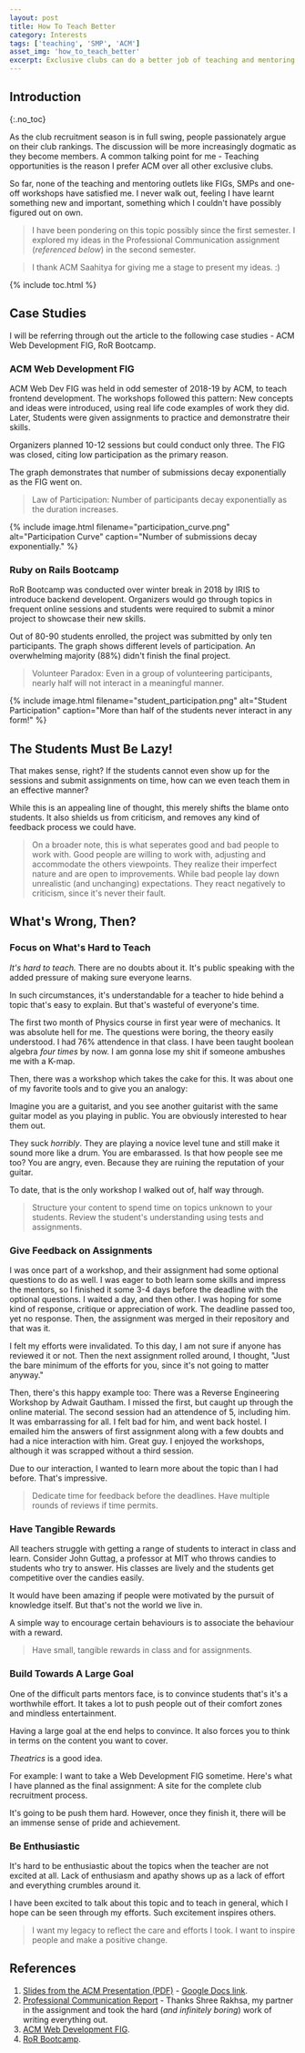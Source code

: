 ```yaml
---
layout: post
title: How To Teach Better
category: Interests
tags: ['teaching', 'SMP', 'ACM']
asset_img: 'how_to_teach_better'
excerpt: Exclusive clubs can do a better job of teaching and mentoring. Read my take on it.
---
```


## Introduction
{:.no_toc}

As the club recruitment season is in full swing, people passionately argue on their club rankings. The discussion will be more increasingly dogmatic as they become members. A common talking point for me - Teaching opportunities is the reason I prefer ACM over all other exclusive clubs. 

So far, none of the teaching and mentoring outlets like FIGs, SMPs and one-off workshops have satisfied me. I never walk out, feeling I have learnt something new and important, something which I couldn't have possibly figured out on own.

> I have been pondering on this topic possibly since the first semester. I explored my ideas in the Professional Communication assignment (_referenced below_) in the second semester.

> I thank ACM Saahitya for giving me a stage to present my ideas. :)

{% include toc.html %}

## Case Studies

I will be referring through out the article to the following case studies - ACM Web Development FIG, RoR Bootcamp.

### ACM Web Development FIG

ACM Web Dev FIG was held in odd semester of 2018-19 by ACM, to teach frontend development. The workshops followed this pattern: New concepts and ideas were introduced, using real life code examples of work they did. Later, Students were given assignments to practice and demonstratre their skills.

Organizers planned 10-12 sessions but could conduct only three. The FIG was closed, citing low participation as the primary reason.

The graph demonstrates that number of submissions decay exponentially as the FIG went on.

> Law of Participation: Number of participants decay exponentially as the duration increases.

{% include image.html filename="participation_curve.png" alt="Participation Curve" caption="Number of submissions decay exponentially." %}

### Ruby on Rails Bootcamp

RoR Bootcamp was conducted over winter break in 2018 by IRIS to introduce backend developent. Organizers would go through topics in frequent online sessions and students were required to submit a minor project to showcase their new skills.

Out of 80-90 students enrolled, the project was submitted by only ten participants. The graph shows different levels of participation. An overwhelming majority (88%) didn't finish the final project.

> Volunteer Paradox: Even in a group of volunteering participants, nearly half will not interact in a meaningful manner.

{% include image.html filename="student_participation.png" alt="Student Participation" caption="More than half of the students never interact in any form!" %}

## The Students Must Be Lazy!

That makes sense, right? If the students cannot even show up for the sessions and submit assignments on time, how can we even teach them in an effective manner?

While this is an appealing line of thought, this merely shifts the blame onto students. It also shields us from criticism, and removes any kind of feedback process we could have.

> On a broader note, this is what seperates good and bad people to work with. Good people are willing to work with, adjusting and accommodate the others viewpoints. They realize their imperfect nature and are open to improvements. While bad people lay down unrealistic (and unchanging) expectations. They react negatively to criticism, since it's never their fault.

## What's Wrong, Then?

### Focus on What's Hard to Teach

_It's hard to teach._ There are no doubts about it. It's public speaking with the added pressure of making sure everyone learns.

In such circumstances, it's understandable for a teacher to hide behind a topic that's easy to explain. But that's wasteful of everyone's time.

The first two month of Physics course in first year were of mechanics. It was absolute hell for me. The questions were boring, the theory easily understood. I had 76% attendence in that class. I have been taught boolean algebra _four times_ by now. I am gonna lose my shit if someone ambushes me with a K-map.

Then, there was a workshop which takes the cake for this. It was about one of my favorite tools and to give you an analogy:

Imagine you are a guitarist, and you see another guitarist with the same guitar model as you playing in public. You are obviously interested to hear them out.

They suck _horribly_. They are playing a novice level tune and still make it sound more like a drum. You are embarassed. Is that how people see me too? You are angry, even. Because they are ruining the reputation of your guitar.

To date, that is the only workshop I walked out of, half way through.

> Structure your content to spend time on topics unknown to your students. Review the student's understanding using tests and assignments.

### Give Feedback on Assignments

I was once part of a workshop, and their assignment had some optional questions to do as well. I was eager to both learn some skills and impress the mentors, so I finished it some 3-4 days before the deadline with the optional questions. I waited a day, and then other. I was hoping for some kind of response, critique or appreciation of work. The deadline passed too, yet no response. Then, the assignment was merged in their repository and that was it.

I felt my efforts were invalidated. To this day, I am not sure if anyone has reviewed it or not. Then the next assignment rolled around, I thought, "Just the bare minimum of the efforts for you, since it's not going to matter anyway."

Then, there's this happy example too: There was a Reverse Engineering Workshop by Adwait Gautham. I missed the first, but caught up through the online material. The second session had an attendence of 5, including him. It was embarrassing for all. I felt bad for him, and went back hostel. I emailed him the answers of first assignment along with a few doubts and had a nice interaction with him. Great guy. I enjoyed the workshops, although it was scrapped without a third session.

Due to our interaction, I wanted to learn more about the topic than I had before. That's impressive.

> Dedicate time for feedback before the deadlines. Have multiple rounds of reviews if time permits.

### Have Tangible Rewards

All teachers struggle with getting a range of students to interact in class and learn. Consider John Guttag, a professor at MIT who throws candies to students who try to answer. His classes are lively and the students get competitive over the candies easily.

It would have been amazing if people were motivated by the pursuit of knowledge itself. But that's not the world we live in.

A simple way to encourage certain behaviours is to associate the behaviour with a reward.

> Have small, tangible rewards in class and for assignments.

### Build Towards A Large Goal

One of the difficult parts mentors face, is to convince students that's it's a worthwhile effort. It takes a lot to push people out of their comfort zones and mindless entertainment.

Having a large goal at the end helps to convince. It also forces you to think in terms on the content you want to cover.

_Theatrics_ is a good idea.

For example: I want to take a Web Development FIG sometime. Here's what I have planned as the final assignment: A site for the complete club recruitment process.

It's going to be push them hard. However, once they finish it, there will be an immense sense of pride and achievement.

### Be Enthusiastic

It's hard to be enthusiastic about the topics when the teacher are not excited at all. Lack of enthusiasm and apathy shows up as a lack of effort and everything crumbles around it. 

I have been excited to talk about this topic and to teach in general, which I hope can be seen through my efforts. Such excitement inspires others.

> I want my legacy to reflect the care and efforts I took. I want to inspire people and make a positive change.

## References

1. [Slides from the ACM Presentation (PDF)](/assets/pdf/how_to_teach_better.pdf) - [Google Docs link](https://docs.google.com/presentation/d/1ZnsCBPY9uNdy4T-zV9SHeQtih2nUop1A99yYw1ycjSQ/edit?usp=sharing).
2. [Professional Communication Report](/assets/pdf/prof_comm_report.pdf) - Thanks Shree Rakhsa, my partner in the assignment and took the hard (_and infinitely boring_) work of writing everything out.
3. [ACM Web Development FIG](https://github.com/ACM-NITK/ACM-Web-Dev-FIG-2018).
4. [RoR Bootcamp](https://github.com/IRIS-NITK/RoR-BootCamp-Submission).
